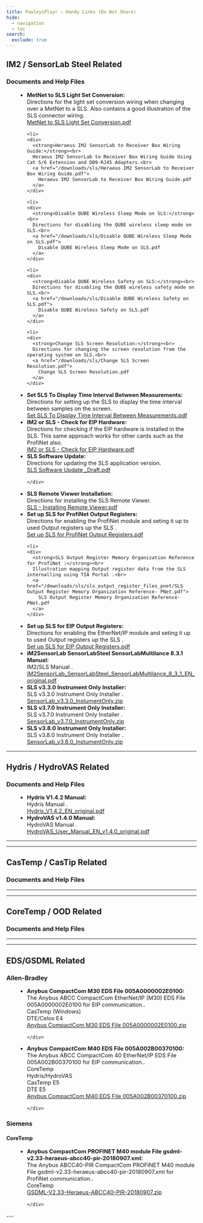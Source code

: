 ```yaml
---
title: PawleysPlayr – Handy Links (Do Not Share)
hide:
  - navigation
  - toc
search:
  exclude: true
---
```


## IM2 / SensorLab Steel Related

### Documents and Help Files

<ul style="list-style-type: disc; margin-left: 2em; font-size: 1.05em;">

  <li>
    <div>
      <strong>MetNet to SLS Light Set Conversion:</strong><br>
      Directions for the light set conversion wiring when changing over a MetNet to a SLS. Also contains a good illustration of the SLS connector wiring.<br>
      <a href="/downloads/sls/MetNet to SLS Light Set Conversion.pdf">
        MetNet to SLS Light Set Conversion.pdf
      </a>
    </div>
  </li>
  
    <li>
    <div>
      <strong>Heraeus IM2 SensorLab to Receiver Box Wiring Guide:</strong><br>
      Heraeus IM2 SensorLab to Receiver Box Wiring Guide Using Cat 5/6 Extension and DB9-RJ45 Adapters.<br>
      <a href="/downloads/sls/Heraeus IM2 SensorLab to Receiver Box Wiring Guide.pdf">
        Heraeus IM2 SensorLab to Receiver Box Wiring Guide.pdf
      </a>
    </div>
  </li>
  
    <li>
    <div>
      <strong>Disable QUBE Wireless Sleep Mode on SLS:</strong><br>
      Directions for disabling the QUBE wireless sleep mode on SLS.<br>
      <a href="/downloads/sls/Disable QUBE Wireless Sleep Mode on SLS.pdf">
        Disable QUBE Wireless Sleep Mode on SLS.pdf
      </a>
    </div>
  </li>
  
    <li>
    <div>
      <strong>Disable QUBE Wireless Safety on SLS:</strong><br>
      Directions for disabling the QUBE wireless safety mode on SLS.<br>
      <a href="/downloads/sls/Disable QUBE Wireless Safety on SLS.pdf">
        Disable QUBE Wireless Safety on SLS.pdf
      </a>
    </div>
  </li>
  
    <li>
    <div>
      <strong>Change SLS Screen Resolution:</strong><br>
      Directions for changing the screen resolution from the operating system on SLS.<br>
      <a href="/downloads/sls/Change SLS Screen Resolution.pdf">
        Change SLS Screen Resolution.pdf
      </a>
    </div>
  </li>
  
  <li>
    <div>
      <strong>Set SLS To Display Time Interval Between Measurements:</strong><br>
      Directions for setting up the SLS to display the time interval between samples on the screen.<br>
      <a href="/downloads/sls/Set SLS To Display Time Interval Between Measurements.pdf">
        Set SLS To Display Time Interval Between Measurements.pdf
      </a>
    </div>
  </li>
  
  <li>
    <div>
      <strong>IM2 or SLS - Check for EIP Hardware:</strong><br>
      Directions for checking if the EIP hardware is installed in the SLS. This same approach works for other cards such as the ProfiNet also.<br>
      <a href="/downloads/sls/IM2 or SLS - Check for EIP Hardware.pdf">
        IM2 or SLS - Check for EIP Hardware.pdf
      </a>
    </div>
  </li>
  
 <li>
    <div>
      <strong>SLS Software Update:</strong><br>
      Directions for updating the SLS application version.<br>
      <a href="/downloads/sls/SLS Software Update _Draft.pdf">
        SLS Software Update _Draft.pdf
      </a>
	  
    </div>
  </li>
  
  
   <li>
    <div>
      <strong>SLS Remote Viewer Installation:</strong><br>
      Directions for installing the SLS Remote Viewer.<br>
      <a href="/downloads/sls/SLS - Installing Remote Viewer.pdf">
        SLS - Installing Remote Viewer.pdf
      </a>
    </div>
  </li>
  
  
  
  <li>
    <div>
      <strong>Set up SLS for ProfiNet Output Registers:</strong><br>
      Directions for enabling the ProfiNet module and seting it up to used Output registers up the SLS .<br>
      <a href="/downloads/sls/sls_output_register_files_pnet/Set up SLS for ProfiNet Output Registers.pdf">
        Set up SLS for ProfiNet Output Registers.pdf
      </a>
    </div>
  </li>
  
    <li>
    <div>
      <strong>SLS Output Register Memory Organization Reference for ProfiNet :</strong><br>
      Illustration mapping Output register data from the SLS internalling using TIA Portal .<br>
      <a href="/downloads/sls/sls_output_register_files_pnet/SLS Output Register Memory Organization Reference- PNet.pdf">
        SLS Output Register Memory Organization Reference- PNet.pdf
      </a>
    </div>
  </li>
  
  
  <li>
    <div>
      <strong>Set up SLS for EIP Output Registers:</strong><br>
      Directions for enabling the EtherNet/IP module and seting it up to used Output registers up the SLS .<br>
      <a href="/downloads/sls/sls_output_register_files_clx/Set up SLS for EIP Output Registers.pdf">
        Set up SLS for EIP Output Registers.pdf
      </a>
    </div>
  </li>


  <li>
    <div>
      <strong>iM2SensorLab SensorLabSteel SensorLabMultilance 8.3.1 Manual:</strong><br>
      IM2/SLS Manual .<br>
      <a href="https://pawleyslogic-downloads.s3.us-east-2.amazonaws.com/sls/iM2SensorLab_SensorLabSteel_SensorLabMultilance_8_3_1_EN_original.pdf">
        iM2SensorLab_SensorLabSteel_SensorLabMultilance_8_3_1_EN_original.pdf
      </a>
    </div>
  </li>


  <li>
    <div>
      <strong>SLS v3.3.0 Instrument Only Installer:</strong><br>
      SLS v3.3.0 Instrument Only Installer .<br>
      <a href="https://pawleyslogic-downloads.s3.us-east-2.amazonaws.com/sls/SensorLab_v3.3.0.zip">
        SensorLab_v3.3.0_InstumentOnly.zip
      </a>
    </div>
  </li>

  <li>
    <div>
      <strong>SLS v3.7.0 Instrument Only Installer:</strong><br>
      SLS v3.7.0 Instrument Only Installer .<br>
      <a href="https://pawleyslogic-downloads.s3.us-east-2.amazonaws.com/sls/SensorLab_v3.7.0_InstrumentOnly.zip">
        SensorLab_v3.7.0_InstrumentOnly.zip
      </a>
    </div>
  </li>

  <li>
    <div>
      <strong>SLS v3.8.0 Instrument Only Installer:</strong><br>
      SLS v3.8.0 Instrument Only Installer .<br>
      <a href="https://pawleyslogic-downloads.s3.us-east-2.amazonaws.com/sls/SensorLab_v3.8.0_InstrumentOnly.zip">
        SensorLab_v3.8.0_InstumentOnly.zip
      </a>
    </div>
  </li>


</ul>




---

## Hydris / HydroVAS Related

### Documents and Help Files

<ul style="list-style-type: disc; margin-left: 2em; font-size: 1.05em;">

  <li>
    <div>
      <strong>Hydris V1.4.2 Manual:</strong><br>
      Hydris Manual .<br>
      <a href="https://pawleyslogic-downloads.s3.us-east-2.amazonaws.com/hyd/Hydris_V1.4.2_EN_original.pdf">
        Hydris_V1.4.2_EN_original.pdf
      </a>
    </div>
  </li>

  <li>
    <div>
      <strong>HydroVAS v1.4.0 Manual:</strong><br>
      HydroVAS Manual .<br>
      <a href="https://pawleyslogic-downloads.s3.us-east-2.amazonaws.com/hyd/HydroVAS_User_Manual_EN_v1.4.0_original.pdf">
        HydroVAS_User_Manual_EN_v1.4.0_original.pdf
      </a>
    </div>
  </li>


</ul>

---


---

## CasTemp / CasTip Related

### Documents and Help Files

<ul style="list-style-type: disc; margin-left: 2em; font-size: 1.05em;">

</ul>

---
---

## CoreTemp / OOD Related

### Documents and Help Files

<ul style="list-style-type: disc; margin-left: 2em; font-size: 1.05em;">

</ul>

---

---

## EDS/GSDML Related

### Allen-Bradley

<ul style="list-style-type: disc; margin-left: 2em; font-size: 1.05em;">

  <li>
    <div>
      <strong>Anybus CompactCom M30 EDS File 005A0000002E0100:</strong><br>
       The Anybus ABCC CompactCom EtherNet/IP (M30) EDS File 005A0000002E0100 for EIP communication..<br>
	   CasTemp (Windows)<br>
	   DTE/Celox E4<br>
      <a href="/downloads/eds/m30/005A0000002E0100.zip">
        Anybus CompactCom M30 EDS File 005A0000002E0100.zip
      </a>

    </div>
  </li>

  <li>
    <div>
      <strong>Anybus CompactCom M40 EDS File 005A002B00370100:</strong><br>
       The Anybus ABCC CompactCom 40 EtherNet/IP EDS File 005A002B00370100 for EIP communication..<br>
	   <div>
	     CoreTemp<br>
	     Hydris/HydroVAS<br>
	     CasTemp E5<br>
	     DTE E5<br>
	   </div>
      <a href="/downloads/eds/m40/005A002B00370100.zip">
        Anybus CompactCom M40 EDS File 005A002B00370100.zip
      </a>

    </div>
  </li>

</ul>

### Siemens
#### CoreTemp
<ul style="list-style-type: disc; margin-left: 2em; font-size: 1.05em;">

  <li>
    <div>
      <strong>Anybus CompactCom PROFINET M40 module File gsdml-v2.33-heraeus-abcc40-pir-20180907.xml:</strong><br>
       The Anybus ABCC40-PIR CompactCom PROFINET M40 module File gsdml-v2.33-heraeus-abcc40-pir-20180907.xml for ProfiNet communication..<br>
	   CoreTemp<br>
      <a href="/downloads/gsdml/GSDML-V2.33-Heraeus-ABCC40-PIR-20180907.zip">
        GSDML-V2.33-Heraeus-ABCC40-PIR-20180907.zip
      </a>

    </div>
  </li>



</ul>
---